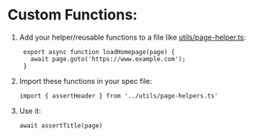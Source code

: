 # Custom Functions:

1. Add your helper/reusable functions to a file like [utils/page-helper.ts](utils/page-helper.ts):

   ```
    export async function loadHomepage(page) {
      await page.goto('https://www.example.com');
    }
   ```

2. Import these functions in your spec file:

   ```
   import { assertHeader } from '../utils/page-helpers.ts'
   ```

3. Use it:
   ```
   await assertTitle(page)
   ```
